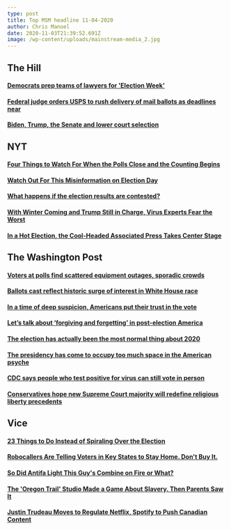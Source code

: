 ```yaml
---
type: post
title: Top MSM headline 11-04-2020
author: Chris Manoel
date: 2020-11-03T21:39:52.691Z
image: /wp-content/uploads/mainstream-media_2.jpg
---
```

## The Hill

#### [Democrats prep teams of lawyers for 'Election Week'](https://thehill.com/homenews/house/524229-democrats-prep-teams-of-lawyers-for-election-week "Democrats prep teams of lawyers for 'Election Week'")

#### [Federal judge orders USPS to rush delivery of mail ballots as deadlines near](https://thehill.com/regulation/court-battles/524228-federal-judge-orders-usps-to-rush-delivery-of-mail-ballots-as "Federal judge orders USPS to rush delivery of mail ballots as deadlines near")

#### [Biden, Trump, the Senate and lower court selection](https://thehill.com/blogs/congress-blog/judicial/524268-biden-trump-the-senate-and-lower-court-selection)

## NYT

#### [Four Things to Watch For When the Polls Close and the Counting Begins](https://www.nytimes.com/2020/11/03/us/politics/presidential-election-guide.html?action=click&module=Spotlight&pgtype=Homepage)

#### [Watch Out For This Misinformation on Election Day](https://www.nytimes.com/live/2020/2020-election-misinformation-distortions?action=click&module=Spotlight&pgtype=Homepage#misinformation-election-day)

#### [What happens if the election results are contested?](https://www.nytimes.com/interactive/2020/11/03/us/politics/election-results-contested-disputed.html?action=click&module=Spotlight&pgtype=Homepage)

#### [With Winter Coming and Trump Still in Charge, Virus Experts Fear the Worst](https://www.nytimes.com/2020/11/03/us/politics/trump-coronavirus.html?action=click&module=Top%20Stories&pgtype=Homepage)

#### [In a Hot Election, the Cool-Headed Associated Press Takes Center Stage](https://www.nytimes.com/2020/11/02/business/media/associated-press-presidential-election.html?action=click&module=News&pgtype=Homepage)

## The Washington Post

#### [Voters at polls find scattered equipment outages, sporadic crowds](https://www.washingtonpost.com/politics/election-day-voting/2020/11/03/70daa0de-1dd5-11eb-90dd-abd0f7086a91_story.html)

#### [Ballots cast reflect historic surge of interest in White House race](https://www.washingtonpost.com/politics/election-day-voting/2020/11/03/70daa0de-1dd5-11eb-90dd-abd0f7086a91_story.html)

#### [In a time of deep suspicion, Americans put their trust in the vote](https://www.washingtonpost.com/politics/scenes-from-election-day/2020/11/03/1ce42410-1d1b-11eb-b532-05c751cd5dc2_story.html)

#### [Let’s talk about ‘forgiving and forgetting’ in post-election America](https://www.washingtonpost.com/opinions/2020/11/03/lets-talk-about-forgiving-forgetting-post-election-america/)

#### [The election has actually been the most normal thing about 2020](https://www.washingtonpost.com/opinions/2020/11/03/election-has-actually-been-most-normal-thing-about-2020/)

#### [The presidency has come to occupy too much space in the American psyche](https://www.washingtonpost.com/opinions/the-presidency-has-come-to-occupy-too-much-space-in-the-american-psyche/2020/11/03/0b066604-1e06-11eb-b532-05c751cd5dc2_story.html)

#### [CDC says people who test positive for virus can still vote in person](https://www.washingtonpost.com/nation/2020/11/03/covid-coronavirus-updates/)

#### [Conservatives hope new Supreme Court majority will redefine religious liberty precedents](https://www.washingtonpost.com/religion/2020/11/03/supreme-court-religious-liberty-fulton-catholic-philadelphia-amy-coney-barrettt/)

## Vice

#### [23 Things to Do Instead of Spiraling Over the Election](https://www.vice.com/en/article/4addb3/relaxing-things-to-do-instead-of-stressing-over-2020-election)

#### [Robocallers Are Telling Voters in Key States to Stay Home. Don't Buy It.](https://www.vice.com/en/article/88aabk/robocallers-are-telling-voters-in-key-states-to-stay-home-dont-buy-it)

#### [So Did Antifa Light This Guy's Combine on Fire or What?](https://www.vice.com/en/article/93wwme/so-did-antifa-light-this-guys-combine-on-fire-or-what)

#### [The 'Oregon Trail' Studio Made a Game About Slavery. Then Parents Saw It](https://www.vice.com/en/article/3annjy/the-oregon-trail-studio-made-a-game-about-slavery-then-parents-saw-it)

#### [Justin Trudeau Moves to Regulate Netflix, Spotify to Push Canadian Content](https://www.vice.com/en/article/k7aa5e/justin-trudeau-moves-to-regulate-netflix-spotify-to-push-canadian-content)